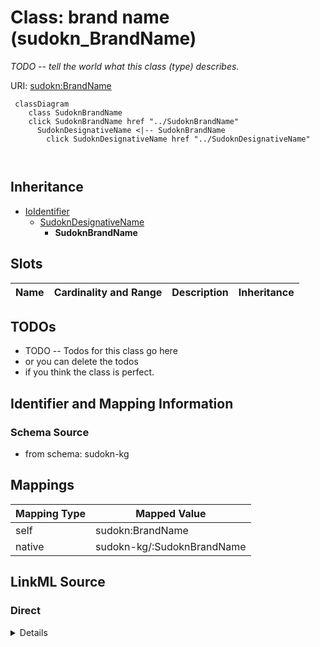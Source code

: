 

# Class: brand name (sudokn_BrandName)


_TODO -- tell the world what this class (type) describes._





URI: [sudokn:BrandName](http://asu.edu/semantics/SUDOKN/BrandName)






```mermaid
 classDiagram
    class SudoknBrandName
    click SudoknBrandName href "../SudoknBrandName"
      SudoknDesignativeName <|-- SudoknBrandName
        click SudoknDesignativeName href "../SudoknDesignativeName"
      
      
```





## Inheritance
* [IoIdentifier](../classes/IoIdentifier.md)
    * [SudoknDesignativeName](../classes/SudoknDesignativeName.md)
        * **SudoknBrandName**



## Slots

| Name | Cardinality and Range | Description | Inheritance |
| ---  | --- | --- | --- |









## TODOs

* TODO -- Todos for this class go here
* or you can delete the todos
* if you think the class is perfect.

## Identifier and Mapping Information







### Schema Source


* from schema: sudokn-kg




## Mappings

| Mapping Type | Mapped Value |
| ---  | ---  |
| self | sudokn:BrandName |
| native | sudokn-kg/:SudoknBrandName |







## LinkML Source

<!-- TODO: investigate https://stackoverflow.com/questions/37606292/how-to-create-tabbed-code-blocks-in-mkdocs-or-sphinx -->

### Direct

<details>
```yaml
name: sudokn_BrandName
description: TODO -- tell the world what this class (type) describes.
title: brand name
todos:
- TODO -- Todos for this class go here
- or you can delete the todos
- if you think the class is perfect.
notes:
- Class with 1 occurences.
from_schema: sudokn-kg
is_a: sudokn_DesignativeName
class_uri: sudokn:BrandName

```
</details>

### Induced

<details>
```yaml
name: sudokn_BrandName
description: TODO -- tell the world what this class (type) describes.
title: brand name
todos:
- TODO -- Todos for this class go here
- or you can delete the todos
- if you think the class is perfect.
notes:
- Class with 1 occurences.
from_schema: sudokn-kg
is_a: sudokn_DesignativeName
class_uri: sudokn:BrandName

```
</details>